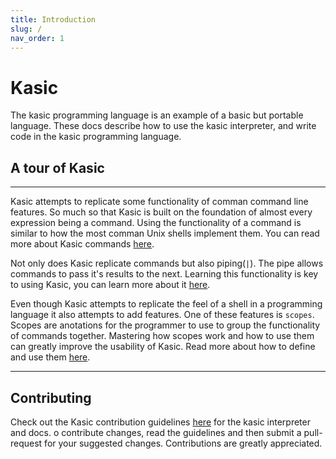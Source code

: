 ```yaml
---
title: Introduction
slug: /
nav_order: 1
---
```


# Kasic
The kasic programming language is an example of a basic but portable language. These docs describe how to use the kasic interpreter, and write code in the kasic programming language.

## A tour of Kasic
---
Kasic attempts to replicate some functionality of comman command line features. So much so that Kasic is built on the foundation of almost every expression being a command. Using the functionality of a command is similar to how the most comman Unix shells implement them. You can read more about Kasic commands [here](https://jackdelahunt.github.io/Kasic/commands.html).

Not only does Kasic replicate commands but also piping(`|`). The pipe allows commands to pass it's results to the next. Learning this functionality is key to using Kasic, you can learn more about it [here](https://jackdelahunt.github.io/Kasic/pipes.html).

Even though Kasic attempts to replicate the feel of a shell in a programming language it also attempts to add features. One of these features is `scopes`. Scopes are anotations for the programmer to use to group the functionality of commands together. Mastering how scopes work and how to use them can greatly improve the usability of Kasic. Read more about how to define and use them [here]().

---
## Contributing
Check out the Kasic contribution guidelines [here]() for the kasic interpreter and docs. o contribute changes, read the guidelines and then submit a pull-request for your suggested changes. Contributions are greatly appreciated.